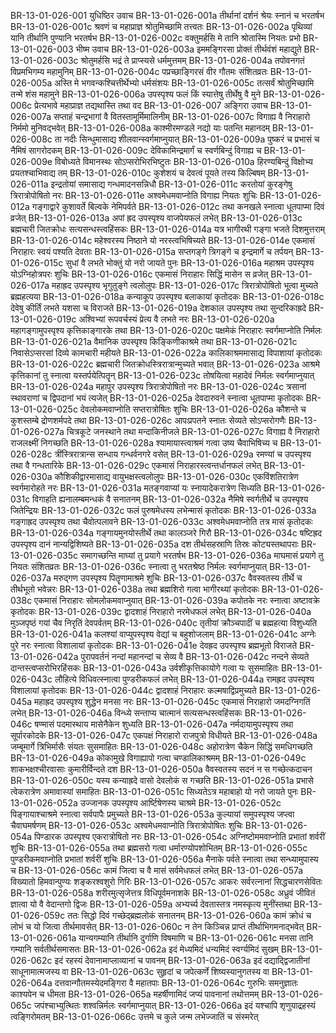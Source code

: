 BR-13-01-026-001	युधिष्ठिर उवाच
BR-13-01-026-001a	तीर्थानां दर्शनं श्रेयः स्नानं च भरतर्षभ
BR-13-01-026-001c	श्रवणं च महाप्राज्ञ श्रोतुमिच्छामि तत्त्वतः
BR-13-01-026-002a	पृथिव्यां यानि तीर्थानि पुण्यानि भरतर्षभ
BR-13-01-026-002c	वक्तुमर्हसि मे तानि श्रोतास्मि नियतः प्रभो
BR-13-01-026-003	भीष्म उवाच
BR-13-01-026-003a	इममङ्गिरसा प्रोक्तं तीर्थवंशं महाद्युते
BR-13-01-026-003c	श्रोतुमर्हसि भद्रं ते प्राप्स्यसे धर्ममुत्तमम्
BR-13-01-026-004a	तपोवनगतं विप्रमभिगम्य महामुनिम्
BR-13-01-026-004c	पप्रच्छाङ्गिरसं वीर गौतमः संशितव्रतः
BR-13-01-026-005a	अस्ति मे भगवन्कश्चित्तीर्थेभ्यो धर्मसंशयः
BR-13-01-026-005c	तत्सर्वं श्रोतुमिच्छामि तन्मे शंस महामुने
BR-13-01-026-006a	उपस्पृश्य फलं किं स्यात्तेषु तीर्थेषु वै मुने
BR-13-01-026-006c	प्रेत्यभावे महाप्राज्ञ तद्यथास्ति तथा वद
BR-13-01-026-007	अङ्गिरा उवाच
BR-13-01-026-007a	सप्ताहं चन्द्रभागां वै वितस्तामूर्मिमालिनीम्
BR-13-01-026-007c	विगाह्य वै निराहारो निर्ममो मुनिवद्भवेत्
BR-13-01-026-008a	काश्मीरमण्डले नद्यो याः पतन्ति महानदम्
BR-13-01-026-008c	ता नदीः सिन्धुमासाद्य शीलवान्स्वर्गमाप्नुयात्
BR-13-01-026-009a	पुष्करं च प्रभासं च नैमिषं सागरोदकम्
BR-13-01-026-009c	देविकामिन्द्रमार्गं च स्वर्णबिन्दुं विगाह्य च
BR-13-01-026-009e	विबोध्यते विमानस्थः सोऽप्सरोभिरभिष्टुतः
BR-13-01-026-010a	हिरण्यबिन्दुं विक्षोभ्य प्रयतश्चाभिवाद्य तम्
BR-13-01-026-010c	कुशेशयं च देवत्वं पूयते तस्य किल्बिषम्
BR-13-01-026-011a	इन्द्रतोयां समासाद्य गन्धमादनसन्निधौ
BR-13-01-026-011c	करतोयां कुरङ्गेषु त्रिरात्रोपोषितो नरः
BR-13-01-026-011e	अश्वमेधमवाप्नोति विगाह्य नियतः शुचिः
BR-13-01-026-012a	गङ्गाद्वारे कुशावर्ते बिल्वके नेमिपर्वते
BR-13-01-026-012c	तथा कनखले स्नात्वा धूतपाप्मा दिवं व्रजेत्
BR-13-01-026-013a	अपां ह्रद उपस्पृश्य वाजपेयफलं लभेत्
BR-13-01-026-013c	ब्रह्मचारी जितक्रोधः सत्यसन्धस्त्वहिंसकः
BR-13-01-026-014a	यत्र भागीरथी गङ्गा भजते दिशमुत्तराम्
BR-13-01-026-014c	महेश्वरस्य निष्ठाने यो नरस्त्वभिषिच्यते
BR-13-01-026-014e	एकमासं निराहारः स्वयं पश्यति देवताः
BR-13-01-026-015a	सप्तगङ्गे त्रिगङ्गे च इन्द्रमार्गे च तर्पयन्
BR-13-01-026-015c	सुधां वै लभते भोक्तुं यो नरो जायते पुनः
BR-13-01-026-016a	महाश्रम उपस्पृश्य योऽग्निहोत्रपरः शुचिः
BR-13-01-026-016c	एकमासं निराहारः सिद्धिं मासेन स व्रजेत्
BR-13-01-026-017a	महाह्रद उपस्पृश्य भृगुतुङ्गे त्वलोलुपः
BR-13-01-026-017c	त्रिरात्रोपोषितो भूत्वा मुच्यते ब्रह्महत्यया
BR-13-01-026-018a	कन्याकूप उपस्पृश्य बलाकायां कृतोदकः
BR-13-01-026-018c	देवेषु कीर्तिं लभते यशसा च विराजते
BR-13-01-026-019a	देशकाल उपस्पृश्य तथा सुन्दरिकाह्रदे
BR-13-01-026-019c	अश्विभ्यां रूपवर्चस्यं प्रेत्य वै लभते नरः
BR-13-01-026-020a	महागङ्गामुपस्पृश्य कृत्तिकाङ्गारके तथा
BR-13-01-026-020c	पक्षमेकं निराहारः स्वर्गमाप्नोति निर्मलः
BR-13-01-026-021a	वैमानिक उपस्पृश्य किङ्किणीकाश्रमे तथा
BR-13-01-026-021c	निवासेऽप्सरसां दिव्ये कामचारी महीयते
BR-13-01-026-022a	कालिकाश्रममासाद्य विपाशायां कृतोदकः
BR-13-01-026-022c	ब्रह्मचारी जितक्रोधस्त्रिरात्रान्मुच्यते भवात्
BR-13-01-026-023a	आश्रमे कृत्तिकानां तु स्नात्वा यस्तर्पयेत्पितॄन्
BR-13-01-026-023c	तोषयित्वा महादेवं निर्मलः स्वर्गमाप्नुयात्
BR-13-01-026-024a	महापुर उपस्पृश्य त्रिरात्रोपोषितो नरः
BR-13-01-026-024c	त्रसानां स्थावराणां च द्विपदानां भयं त्यजेत्
BR-13-01-026-025a	देवदारुवने स्नात्वा धूतपाप्मा कृतोदकः
BR-13-01-026-025c	देवलोकमवाप्नोति सप्तरात्रोषितः शुचिः
BR-13-01-026-026a	कौशन्ते च कुशस्तम्बे द्रोणशर्मपदे तथा
BR-13-01-026-026c	आपःप्रपतने स्नातः सेव्यते सोऽप्सरोगणैः
BR-13-01-026-027a	चित्रकूटे जनस्थाने तथा मन्दाकिनीजले
BR-13-01-026-027c	विगाह्य वै निराहारो राजलक्ष्मीं निगच्छति
BR-13-01-026-028a	श्यामायास्त्वाश्रमं गत्वा उष्य चैवाभिषिच्य च
BR-13-01-026-028c	त्रींस्त्रिरात्रान्स सन्धाय गन्धर्वनगरे वसेत्
BR-13-01-026-029a	रमण्यां च उपस्पृश्य तथा वै गन्धतारिके
BR-13-01-026-029c	एकमासं निराहारस्त्वन्तर्धानफलं लभेत्
BR-13-01-026-030a	कौशिकीद्वारमासाद्य वायुभक्षस्त्वलोलुपः
BR-13-01-026-030c	एकविंशतिरात्रेण स्वर्गमारोहते नरः
BR-13-01-026-031a	मतङ्गवाप्यां यः स्नायादेकरात्रेण सिध्यति
BR-13-01-026-031c	विगाहति ह्यनालम्बमन्धकं वै सनातनम्
BR-13-01-026-032a	नैमिषे स्वर्गतीर्थे च उपस्पृश्य जितेन्द्रियः
BR-13-01-026-032c	फलं पुरुषमेधस्य लभेन्मासं कृतोदकः
BR-13-01-026-033a	गङ्गाह्रद उपस्पृश्य तथा चैवोत्पलावने
BR-13-01-026-033c	अश्वमेधमवाप्नोति तत्र मासं कृतोदकः
BR-13-01-026-034a	गङ्गायमुनयोस्तीर्थे तथा कालञ्जरे गिरौ
BR-13-01-026-034c	षष्टिह्रद उपस्पृश्य दानं नान्यद्विशिष्यते
BR-13-01-026-035a	दश तीर्थसहस्राणि तिस्रः कोट्यस्तथापराः
BR-13-01-026-035c	समागच्छन्ति माघ्यां तु प्रयागे भरतर्षभ
BR-13-01-026-036a	माघमासं प्रयागे तु नियतः संशितव्रतः
BR-13-01-026-036c	स्नात्वा तु भरतश्रेष्ठ निर्मलः स्वर्गमाप्नुयात्
BR-13-01-026-037a	मरुद्गण उपस्पृश्य पितॄणामाश्रमे शुचिः
BR-13-01-026-037c	वैवस्वतस्य तीर्थे च तीर्थभूतो भवेन्नरः
BR-13-01-026-038a	तथा ब्रह्मशिरो गत्वा भागीरथ्यां कृतोदकः
BR-13-01-026-038c	एकमासं निराहारः सोमलोकमवाप्नुयात्
BR-13-01-026-039a	कपोतके नरः स्नात्वा अष्टावक्रे कृतोदकः
BR-13-01-026-039c	द्वादशाहं निराहारो नरमेधफलं लभेत्
BR-13-01-026-040a	मुञ्जपृष्ठं गयां चैव निरृतिं देवपर्वतम्
BR-13-01-026-040c	तृतीयां क्रौञ्चपादीं च ब्रह्महत्या विशुध्यति
BR-13-01-026-041a	कलश्यां वाप्युपस्पृश्य वेद्यां च बहुशोजलाम्
BR-13-01-026-041c	अग्नेः पुरे नरः स्नात्वा विशालायां कृतोदकः
BR-13-01-026-041e	देवह्रद उपस्पृश्य ब्रह्मभूतो विराजते
BR-13-01-026-042a	पुरापवर्तनं नन्दां महानन्दां च सेव्य वै
BR-13-01-026-042c	नन्दने सेव्यते दान्तस्त्वप्सरोभिरहिंसकः
BR-13-01-026-043a	उर्वशीकृत्तिकायोगे गत्वा यः सुसमाहितः
BR-13-01-026-043c	लौहित्ये विधिवत्स्नात्वा पुण्डरीकफलं लभेत्
BR-13-01-026-044a	रामह्रद उपस्पृश्य विशालायां कृतोदकः
BR-13-01-026-044c	द्वादशाहं निराहारः कल्मषाद्विप्रमुच्यते
BR-13-01-026-045a	महाह्रद उपस्पृश्य शुद्धेन मनसा नरः
BR-13-01-026-045c	एकमासं निराहारो जमदग्निगतिं लभेत्
BR-13-01-026-046a	विन्ध्ये सन्ताप्य चात्मानं सत्यसन्धस्त्वहिंसकः
BR-13-01-026-046c	षण्मासं पदमास्थाय मासेनैकेन शुध्यति
BR-13-01-026-047a	नर्मदायामुपस्पृश्य तथा सूर्पारकोदके
BR-13-01-026-047c	एकपक्षं निराहारो राजपुत्रो विधीयते
BR-13-01-026-048a	जम्बूमार्गे त्रिभिर्मासैः संयतः सुसमाहितः
BR-13-01-026-048c	अहोरात्रेण चैकेन सिद्धिं समधिगच्छति
BR-13-01-026-049a	कोकामुखे विगाह्यापो गत्वा चण्डालिकाश्रमम्
BR-13-01-026-049c	शाकभक्षश्चीरवासाः कुमारीर्विन्दते दश
BR-13-01-026-050a	वैवस्वतस्य सदनं न स गच्छेत्कदाचन
BR-13-01-026-050c	यस्य कन्याह्रदे वासो देवलोकं स गच्छति
BR-13-01-026-051a	प्रभासे त्वेकरात्रेण अमावास्यां समाहितः
BR-13-01-026-051c	सिध्यतेऽत्र महाबाहो यो नरो जायते पुनः
BR-13-01-026-052a	उज्जानक उपस्पृश्य आर्ष्टिषेणस्य चाश्रमे
BR-13-01-026-052c	पिङ्गायाश्चाश्रमे स्नात्वा सर्वपापैः प्रमुच्यते
BR-13-01-026-053a	कुल्यायां समुपस्पृश्य जप्त्वा चैवाघमर्षणम्
BR-13-01-026-053c	अश्वमेधमवाप्नोति त्रिरात्रोपोषितः शुचिः
BR-13-01-026-054a	पिण्डारक उपस्पृश्य एकरात्रोषितो नरः
BR-13-01-026-054c	अग्निष्टोममवाप्नोति प्रभातां शर्वरीं शुचिः
BR-13-01-026-055a	तथा ब्रह्मसरो गत्वा धर्मारण्योपशोभितम्
BR-13-01-026-055c	पुण्डरीकमवाप्नोति प्रभातां शर्वरीं शुचिः
BR-13-01-026-056a	मैनाके पर्वते स्नात्वा तथा सन्ध्यामुपास्य च
BR-13-01-026-056c	कामं जित्वा च वै मासं सर्वमेधफलं लभेत्
BR-13-01-026-057a	विख्यातो हिमवान्पुण्यः शङ्करश्वशुरो गिरिः
BR-13-01-026-057c	आकरः सर्वरत्नानां सिद्धचारणसेवितः
BR-13-01-026-058a	शरीरमुत्सृजेत्तत्र विधिपूर्वमनाशके
BR-13-01-026-058c	अध्रुवं जीवितं ज्ञात्वा यो वै वेदान्तगो द्विजः
BR-13-01-026-059a	अभ्यर्च्य देवतास्तत्र नमस्कृत्य मुनींस्तथा
BR-13-01-026-059c	ततः सिद्धो दिवं गच्छेद्ब्रह्मलोकं सनातनम्
BR-13-01-026-060a	कामं क्रोधं च लोभं च यो जित्वा तीर्थमावसेत्
BR-13-01-026-060c	न तेन किञ्चिन्न प्राप्तं तीर्थाभिगमनाद्भवेत्
BR-13-01-026-061a	यान्यगम्यानि तीर्थानि दुर्गाणि विषमाणि च
BR-13-01-026-061c	मनसा तानि गम्यानि सर्वतीर्थसमासतः
BR-13-01-026-062a	इदं मेध्यमिदं धन्यमिदं स्वर्ग्यमिदं सुखम्
BR-13-01-026-062c	इदं रहस्यं देवानामाप्लाव्यानां च पावनम्
BR-13-01-026-063a	इदं दद्याद्द्विजातीनां साधूनामात्मजस्य वा
BR-13-01-026-063c	सुहृदां च जपेत्कर्णे शिष्यस्यानुगतस्य वा
BR-13-01-026-064a	दत्तवान्गौतमस्येदमङ्गिरा वै महातपाः
BR-13-01-026-064c	गुरुभिः समनुज्ञातः काश्यपेन च धीमता
BR-13-01-026-065a	महर्षीणामिदं जप्यं पावनानां तथोत्तमम्
BR-13-01-026-065c	जपंश्चाभ्युत्थितः शश्वन्निर्मलः स्वर्गमाप्नुयात्
BR-13-01-026-066a	इदं यश्चापि शृणुयाद्रहस्यं त्वङ्गिरोमतम्
BR-13-01-026-066c	उत्तमे च कुले जन्म लभेज्जातिं च संस्मरेत्
